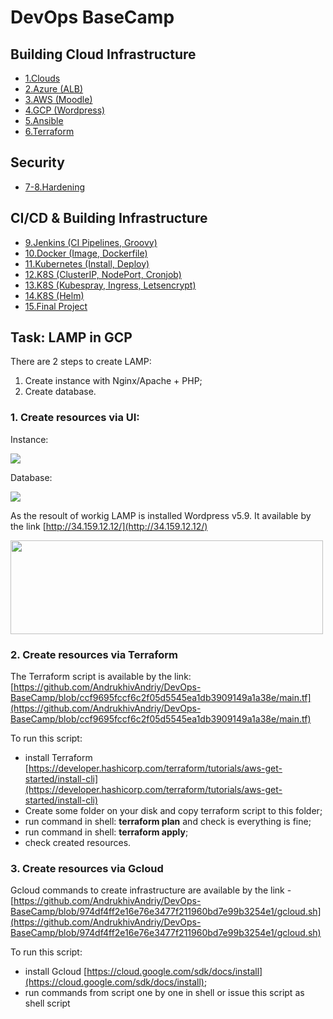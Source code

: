 # DevOps BaseCamp
## Building Cloud Infrastructure
- [1.Clouds](1.Clouds/README.md)
- [2.Azure (ALB)](2.Azure%20(ALB)/Readme.md)
- [3.AWS (Moodle)](3.AWS%20(moodle)/Readme.md)
- [4.GCP (Wordpress)](4.GCP%20(Wordpress)/Readme.md)
- [5.Ansible](5.Ansible/Readme.md)
- [6.Terraform](6.Terraform/Readme.md)
## Security
- [7-8.Hardening](7-8.Hardening/Readme.md)
## CI/CD & Building Infrastructure
- [9.Jenkins (CI Pipelines, Groovy)](9.Jenkins/Readme.md)
- [10.Docker (Image, Dockerfile)](10.Docker%20(image%2C%20dockerfile)/Readme.md)
- [11.Kubernetes (Install, Deploy)](11.K8S%20(Install%2C%20Deploy)/Readme.md)
- [12.K8S (ClusterIP, NodePort, Cronjob)](12.K8S%20(ClusterIP%2C%20NodePort%2C%20Cronjob%20etc.)/Readme.md)
- [13.K8S (Kubespray, Ingress, Letsencrypt)](13.K8S%20(Kubespray%2C%20Ingress%2C%20Letsencrypt)/Readme.md)
- [14.K8S (Helm)](14.K8S%20(Helm)/Readme.md)
- [15.Final Project](15.Final%20Project/Readme.md)

## Task: LAMP in GCP

There are 2 steps to create LAMP:

1. Create instance with Nginx/Apache + PHP;
2. Create database.

### 1. Create resources via UI:

Instance:

<img src="https://user-images.githubusercontent.com/79985930/208495837-86990bbb-ebcf-4c29-9fa9-339b2e8d0ca5.png" >

Database:

<img src="https://user-images.githubusercontent.com/79985930/208495854-e19b9b09-11ee-4123-924d-bc2631565ee3.png" >

As the resoult of workig LAMP is installed Wordpress v5.9. It available by the link [http://34.159.12.12/](http://34.159.12.12/)

<img src="https://user-images.githubusercontent.com/79985930/208496730-370b4a9f-5460-4c70-964e-7c5040fee759.png" width="500" height="150" >

### 2. Create resources via Terraform

The Terraform script is available by the link: [https://github.com/AndrukhivAndriy/DevOps-BaseCamp/blob/ccf9695fccf6c2f05d5545ea1db3909149a1a38e/main.tf](https://github.com/AndrukhivAndriy/DevOps-BaseCamp/blob/ccf9695fccf6c2f05d5545ea1db3909149a1a38e/main.tf)

To run this script:

- install Terraform [https://developer.hashicorp.com/terraform/tutorials/aws-get-started/install-cli](https://developer.hashicorp.com/terraform/tutorials/aws-get-started/install-cli)
- Create some folder on your disk and copy terraform script to this folder;
- run command in shell: **terraform plan** and check is everything is fine;
- run command in shell: **terraform apply**;
- check created resources. 

### 3. Create resources via Gcloud

  
Gcloud commands to create infrastructure are available by the link - [https://github.com/AndrukhivAndriy/DevOps-BaseCamp/blob/974df4ff2e16e76e3477f211960bd7e99b3254e1/gcloud.sh](https://github.com/AndrukhivAndriy/DevOps-BaseCamp/blob/974df4ff2e16e76e3477f211960bd7e99b3254e1/gcloud.sh)

To run this script:
- install Gcloud [https://cloud.google.com/sdk/docs/install](https://cloud.google.com/sdk/docs/install);
- run commands from script one by one in shell or issue this script as shell script 
